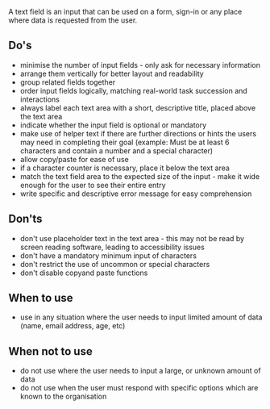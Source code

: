 A text field is an input that can be used on a form, sign-in or any place where data is requested from the user.

## Do's

- minimise the number of input fields - only ask for necessary information
- arrange them vertically for better layout and readability
- group related fields together
- order input fields logically, matching real-world task succession and interactions
- always label each text area with a short, descriptive title, placed above the text area
- indicate whether the input field is optional or mandatory
- make use of helper text if there are further directions or hints the users may need in completing their goal (example: Must be at least 6 characters and contain a number and a special character)
- allow copy/paste for ease of use
- if a character counter is necessary, place it below the text area
- match the text field area to the expected size of the input - make it wide enough for the user to see their entire entry
- write specific and descriptive error message for easy comprehension

## Don'ts

- don't use placeholder text in the text area - this may not be read by screen reading software, leading to accessibility issues
- don't have a mandatory minimum input of characters
- don't restrict the use of uncommon or special characters
- don't disable copyand paste functions

## When to use
- use in any situation where the user needs to input limited amount of data (name, email address, age, etc)


## When not to use

- do not use where the user needs to input a large, or unknown amount of data
- do not use when the user must respond with specific options which are known to the organisation

